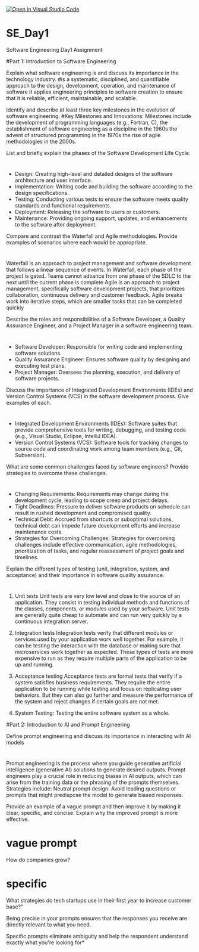 [![Open in Visual Studio Code](https://classroom.github.com/assets/open-in-vscode-2e0aaae1b6195c2367325f4f02e2d04e9abb55f0b24a779b69b11b9e10269abc.svg)](https://classroom.github.com/online_ide?assignment_repo_id=18308671&assignment_repo_type=AssignmentRepo)
# SE_Day1
Software Engineering Day1 Assignment

#Part 1: Introduction to Software Engineering

Explain what software engineering is and discuss its importance in the technology industry.
#is a systematic, disciplined, and quantifiable approach to the design, development, operation, and maintenance of software 
 It applies engineering principles to software creation to ensure that it is reliable, efficient, maintainable, and scalable.

Identify and describe at least three key milestones in the evolution of software engineering.
#Key Milestones and Innovations: Milestones include the development of programming languages (e.g., Fortran, C), 
the establishment of software engineering as a discipline in the 1960s
the advent of structured programming in the 1970s 
the rise of agile methodologies in the 2000s.


List and briefly explain the phases of the Software Development Life Cycle.
#  
  - Design: Creating high-level and detailed designs of the software architecture and user interface.
  - Implementation: Writing code and building the software according to the design specifications.
  - Testing: Conducting various tests to ensure the software meets quality standards and functional requirements.
  - Deployment: Releasing the software to users or customers.
  - Maintenance: Providing ongoing support, updates, and enhancements to the software after deployment.


Compare and contrast the Waterfall and Agile methodologies. Provide examples of scenarios where each would be appropriate.
# 
Waterfall is an approach to project management and software development that follows a linear sequence of events. In Waterfall, each phase of the project is gated. Teams cannot advance from one phase of the SDLC to the next until the current phase is complete
Agile is an approach to project management, specifically software development projects, that prioritizes collaboration, continuous delivery and customer feedback. Agile breaks work into iterative steps, which are smaller tasks that can be completed quickly
  

Describe the roles and responsibilities of a Software Developer, a Quality Assurance Engineer, and a Project Manager in a software engineering team.
#  
  - Software Developer: Responsible for writing code and implementing software solutions.
  - Quality Assurance Engineer: Ensures software quality by designing and executing test plans.
  - Project Manager: Oversees the planning, execution, and delivery of software projects.


Discuss the importance of Integrated Development Environments (IDEs) and Version Control Systems (VCS) in the software development process. Give examples of each.
#
  - Integrated Development Environments (IDEs): Software suites that provide comprehensive tools for writing, debugging, and testing code (e.g., Visual Studio, Eclipse, IntelliJ IDEA).
  - Version Control Systems (VCS): Software tools for tracking changes to source code and coordinating work among team members (e.g., Git, Subversion).

What are some common challenges faced by software engineers? Provide strategies to overcome these challenges.
#
  - Changing Requirements: Requirements may change during the development cycle, leading to scope creep and project delays.
  - Tight Deadlines: Pressure to deliver software products on schedule can result in rushed development and compromised quality.
  - Technical Debt: Accrued from shortcuts or suboptimal solutions, technical debt can impede future development efforts and increase maintenance costs.
  - Strategies for Overcoming Challenges: Strategies for overcoming challenges include effective communication, agile methodologies, prioritization of tasks, and regular reassessment of project goals and timelines.

Explain the different types of testing (unit, integration, system, and acceptance) and their importance in software quality assurance.
#
1. Unit tests
Unit tests are very low level and close to the source of an application. They consist in testing individual methods and functions of the classes, components, or modules used by your software. Unit tests are generally quite cheap to automate and can run very quickly by a continuous integration server.

2. Integration tests
Integration tests verify that different modules or services used by your application work well together. For example, it can be testing the interaction with the database or making sure that microservices work together as expected. These types of tests are more expensive to run as they require multiple parts of the application to be up and running.

3. Acceptance testing
Acceptance tests are formal tests that verify if a system satisfies business requirements. They require the entire application to be running while testing and focus on replicating user behaviors. But they can also go further and measure the performance of the system and reject changes if certain goals are not met.

4. System Testing: Testing the entire software system as a whole.


#Part 2: Introduction to AI and Prompt Engineering


Define prompt engineering and discuss its importance in interacting with AI models

#
Prompt engineering is the process where you guide generative artificial intelligence (generative AI) solutions to generate desired outputs.
Prompt engineers play a crucial role in reducing biases in AI outputs, which can arise from the training data or the phrasing of the prompts themselves. Strategies include: Neutral prompt design: Avoid leading questions or prompts that might predispose the model to generate biased responses.

Provide an example of a vague prompt and then improve it by making it clear, specific, and concise. Explain why the improved prompt is more effective.
#  vague prompt
How do companies grow?

# specific
What strategies do tech startups use in their first year to increase customer base?"

Being precise in your prompts ensures that the responses you receive are directly relevant to what you need. 

Specific prompts eliminate ambiguity and help the respondent understand exactly what you're looking for*

